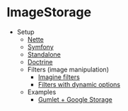 # ImageStorage

- Setup
  - [Nette](nette.md)
  - [Symfony](symfony.md)
  - [Standalone](standalone.md)
  - [Doctrine](doctrine.md)
  - Filters (image manipulation)
    - [Imagine filters](imagine.md)
    - [Filters with dynamic options](filters-options.md)
  - Examples
    - [Gumlet + Google Storage](examples/gumlet-googleStorage.md)

